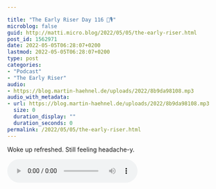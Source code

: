 ```yaml
---

title: "The Early Riser Day 116 🌅🎙"
microblog: false
guid: http://matti.micro.blog/2022/05/05/the-early-riser.html
post_id: 1562971
date: 2022-05-05T06:28:07+0200
lastmod: 2022-05-05T06:28:07+0200
type: post
categories:
- "Podcast"
- "The Early Riser"
audio:
- https://blog.martin-haehnel.de/uploads/2022/8b9da98108.mp3
audio_with_metadata:
- url: https://blog.martin-haehnel.de/uploads/2022/8b9da98108.mp3
  size: 0
  duration_display: ""
  duration_seconds: 0
permalink: /2022/05/05/the-early-riser.html
---
```

Woke up refreshed. Still feeling headache-y.

<audio controls="controls" src="https://blog.martin-haehnel.de/uploads/2022/8b9da98108.mp3" preload="metadata" />
